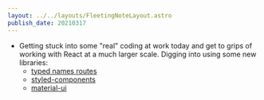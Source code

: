 ```yaml
---
layout: ../../layouts/FleetingNoteLayout.astro
publish_date: 20210317
---
```


- Getting stuck into some "real" coding at work today and get to grips of working with React at a much larger scale. Digging into using some new libraries:
  - [typed names routes](https://github.com/Neverbland/typed-named-routes)
  - [styled-components](https://styled-components.com/)
  - [material-ui](https://material-ui.com/)
